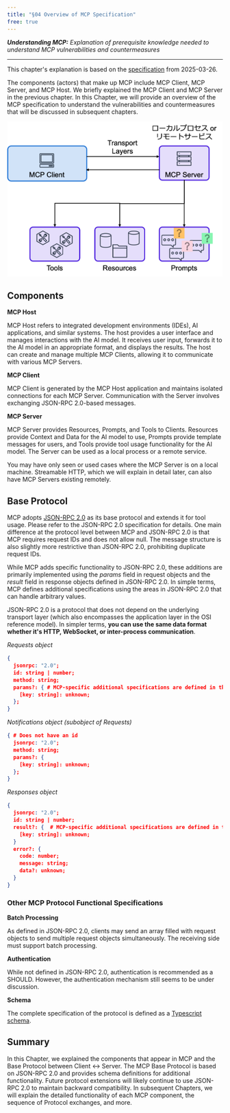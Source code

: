 ```yaml
---
title: "§04 Overview of MCP Specification"
free: true
---
```


___Understanding MCP:___ _Explanation of prerequisite knowledge needed to understand MCP vulnerabilities and countermeasures_

---

This chapter's explanation is based on the [specification](https://modelcontextprotocol.io/specification/2025-03-26) from 2025-03-26.

The components (actors) that make up MCP include MCP Client, MCP Server, and MCP Host. We briefly explained the MCP Client and MCP Server in the previous chapter. In this Chapter, we will provide an overview of the MCP specification to understand the vulnerabilities and countermeasures that will be discussed in subsequent chapters.

![040101](/images/books/security-of-the-mcp/fig_c04_s01_01.png)

## Components

**MCP Host**

MCP Host refers to integrated development environments (IDEs), AI applications, and similar systems. The host provides a user interface and manages interactions with the AI model. It receives user input, forwards it to the AI model in an appropriate format, and displays the results. The host can create and manage multiple MCP Clients, allowing it to communicate with various MCP Servers.

**MCP Client**

MCP Client is generated by the MCP Host application and maintains isolated connections for each MCP Server. Communication with the Server involves exchanging JSON-RPC 2.0-based messages.

**MCP Server**

MCP Server provides Resources, Prompts, and Tools to Clients. Resources provide Context and Data for the AI model to use, Prompts provide template messages for users, and Tools provide tool usage functionality for the AI model. The Server can be used as a local process or a remote service.

You may have only seen or used cases where the MCP Server is on a local machine. Streamable HTTP, which we will explain in detail later, can also have MCP Servers existing remotely.

## Base Protocol

MCP adopts [JSON-RPC 2.0](https://www.jsonrpc.org/specification) as its base protocol and extends it for tool usage. Please refer to the JSON-RPC 2.0 specification for details. One main difference at the protocol level between MCP and JSON-RPC 2.0 is that MCP requires request IDs and does not allow null. The message structure is also slightly more restrictive than JSON-RPC 2.0, prohibiting duplicate request IDs.

While MCP adds specific functionality to JSON-RPC 2.0, these additions are primarily implemented using the _params_ field in request objects and the _result_ field in response objects defined in JSON-RPC 2.0. In simple terms, MCP defines additional specifications using the areas in JSON-RPC 2.0 that can handle arbitrary values.

JSON-RPC 2.0 is a protocol that does not depend on the underlying transport layer (which also encompasses the application layer in the OSI reference model). In simpler terms, **you can use the same data format whether it's HTTP, WebSocket, or inter-process communication**.

_Requests object_ 

```json
{
  jsonrpc: "2.0";
  id: string | number;
  method: string;
  params?: { # MCP-specific additional specifications are defined in this params area
    [key: string]: unknown;
  };
}
```

_Notifications object (subobject of Requests)_

```json
{ # Does not have an id
  jsonrpc: "2.0";
  method: string;
  params?: {
    [key: string]: unknown;
  };
}
```

_Responses object_

```json
{
  jsonrpc: "2.0";
  id: string | number;
  result?: {  # MCP-specific additional specifications are defined in this result area
    [key: string]: unknown;
  }
  error?: {
    code: number;
    message: string;
    data?: unknown;
  }
}
```

### Other MCP Protocol Functional Specifications

**Batch Processing**

As defined in JSON-RPC 2.0, clients may send an array filled with request objects to send multiple request objects simultaneously. The receiving side must support batch processing.

**Authentication**

While not defined in JSON-RPC 2.0, authentication is recommended as a SHOULD. However, the authentication mechanism still seems to be under discussion.

**Schema**

The complete specification of the protocol is defined as a [Typescript schema](https://github.com/modelcontextprotocol/modelcontextprotocol/blob/main/schema/2025-03-26/schema.ts).

## Summary

In this Chapter, we explained the components that appear in MCP and the Base Protocol between Client ↔ Server. The MCP Base Protocol is based on JSON-RPC 2.0 and provides schema definitions for additional functionality. Future protocol extensions will likely continue to use JSON-RPC 2.0 to maintain backward compatibility. In subsequent Chapters, we will explain the detailed functionality of each MCP component, the sequence of Protocol exchanges, and more.
